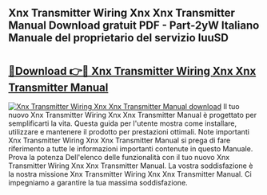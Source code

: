 ## Xnx Transmitter Wiring Xnx Xnx Transmitter Manual Download gratuit PDF - Part-2yW Italiano Manuale del proprietario del servizio IuuSD

# <h2><a href="http://dfdrs36.blite.top/?on=Xnx+Transmitter+Wiring+Xnx+Xnx+Transmitter+Manual">🔗Download 👉🔴 Xnx Transmitter Wiring Xnx Xnx Transmitter Manual</a></h2>

[![Xnx Transmitter Wiring Xnx Xnx Transmitter Manual download](https://i.imgur.com/lujVjoI.png)](http://dfdrs36.blite.top/?on=Xnx+Transmitter+Wiring+Xnx+Xnx+Transmitter+Manual)
Il tuo nuovo Xnx Transmitter Wiring Xnx Xnx Transmitter Manual è progettato per semplificarti la vita. Questa guida per l'utente mostra come installare, utilizzare e mantenere il prodotto per prestazioni ottimali. Note importanti Xnx Transmitter Wiring Xnx Xnx Transmitter Manual si prega di fare riferimento a tutte le informazioni importanti contenute in questo Manuale. Prova la potenza Dell'elenco delle funzionalità con il tuo nuovo Xnx Transmitter Wiring Xnx Xnx Transmitter Manual. La vostra soddisfazione è la nostra missione Xnx Transmitter Wiring Xnx Xnx Transmitter Manual. Ci impegniamo a garantire la tua massima soddisfazione.
